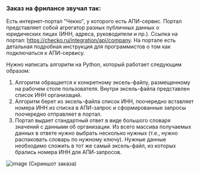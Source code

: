 ### Заказ на фрилансе звучал так:


Есть интернет-портал "Чекко", у которого есть АПИ-сервис. Портал представляет собой агрегатор разных публичных данных о юридических лицах (ИНН, адреса, руководители и пр.).  Ссылка на портал: https://checko.ru/integration/api/company.
На портале есть детальная подробная инструкция для программистов о том как подключаться к АПИ-сервису. 

Нужно написать алгоритм на Python, который работает следующим образом:
1. Алгоритм обращается к конкретному эксель-файлу, размещенному на рабочем столе пользователя.  Внутри эксель-файла представлен список ИНН организаций.
2. Алгоритм берет из эксель-файла список ИНН, поочередно вставляет номера ИНН из списка в АПИ-запрос и сформированные запросы поочередно отправляет в портал. 
3. Портал выдает стандартный ответ в виде большого словаря значений с данными об организации. Из всего массива получаемых данных в ответе нужно выбрать несколько нужных (т.е., нужно распаковать словарь по нужному ключу). Нужные данные необходимо сложить в тот же самый эксель-файл, из которых брались номера ИНН для АПИ-запросов. 

![image](https://github.com/Asikul1415/Parsing-through-API-to-Excel/assets/83174848/2ffccfe5-fb68-4382-91ae-e15ca2bf154f)
(Cкриншот заказа)
